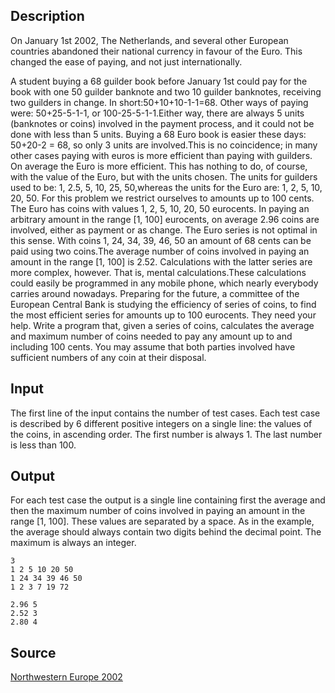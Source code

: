 <h2>Description</h2><p>On January 1st 2002, The Netherlands, and several other European countries abandoned their national currency in favour of the Euro. This changed the ease of paying, and not just internationally.
</p>A student buying a 68 guilder book before January 1st could pay for the book with one 50 guilder banknote and two 10 guilder banknotes, receiving two guilders in change. In short:50+10+10-1-1=68. Other ways of paying were: 50+25-5-1-1, or 100-25-5-1-1.Either way, there are always 5 units (banknotes or coins) involved in the payment process, and it
could not be done with less than 5 units.
Buying a 68 Euro book is easier these days: 50+20-2 = 68, so only 3 units are involved.This is no coincidence; in many other cases paying with euros is more efficient than paying with guilders. On average the Euro is more efficient. This has nothing to do, of course, with the value of the Euro, but with the units chosen. The units for guilders used to be: 1, 2.5, 5, 10, 25, 50,whereas the units for the Euro are: 1, 2, 5, 10, 20, 50.
For this problem we restrict ourselves to amounts up to 100 cents. The Euro has coins with values 1, 2, 5, 10, 20, 50 eurocents. In paying an arbitrary amount in the range [1, 100] eurocents, on average 2.96 coins are involved, either as payment or as change. The Euro series is not optimal in this sense. With coins 1, 24, 34, 39, 46, 50 an amount of 68 cents can be paid using two coins.The average number of coins involved in paying an amount in the range [1, 100] is 2.52.
Calculations with the latter series are more complex, however. That is, mental calculations.These calculations could easily be programmed in any mobile phone, which nearly everybody carries around nowadays. Preparing for the future, a committee of the European Central Bank is studying the efficiency of series of coins, to find the most efficient series for amounts up to 100 eurocents. They need your help.
Write a program that, given a series of coins, calculates the average and maximum number of coins needed to pay any amount up to and including 100 cents. You may assume that both parties involved have sufficient numbers of any coin at their disposal.
<h2>Input</h2><p>The first line of the input contains the number of test cases. Each test case is described by 6 different positive integers on a single line: the values of the coins, in ascending order. The first number is always 1. The last number is less than 100.
</p><h2>Output</h2><p>For each test case the output is a single line containing first the average and then the maximum number of coins involved in paying an amount in the range [1, 100]. These values are separated by a space. As in the example, the average should always contain two digits behind the decimal point. The maximum is always an integer.
</p><pre><code class="language-input1">3
1 2 5 10 20 50
1 24 34 39 46 50
1 2 3 7 19 72</code></pre><pre><code class="language-output1">2.96 5
2.52 3
2.80 4</code></pre><h2>Source</h2><a href="searchproblem?field=source&amp;key=Northwestern+Europe+2002">Northwestern Europe 2002</a>